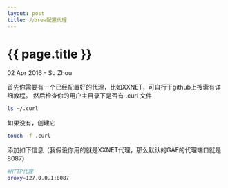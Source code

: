```yaml
---
layout: post
title: 为brew配置代理
---
```


 {{ page.title }}
================

<p class="meta">02 Apr 2016 - Su Zhou</p>

首先你需要有一个已经配置好的代理，比如XXNET，可自行于github上搜索有详细教程。
然后检查你的用户主目录下是否有 .curl 文件

```bash
ls ~/.curl
```

如果没有，创建它

```bash
touch -f .curl
```

添加如下信息（我假设你用的就是XXNET代理，那么默认的GAE的代理端口就是8087）

```bash
#HTTP代理
proxy=127.0.0.1:8087
```
